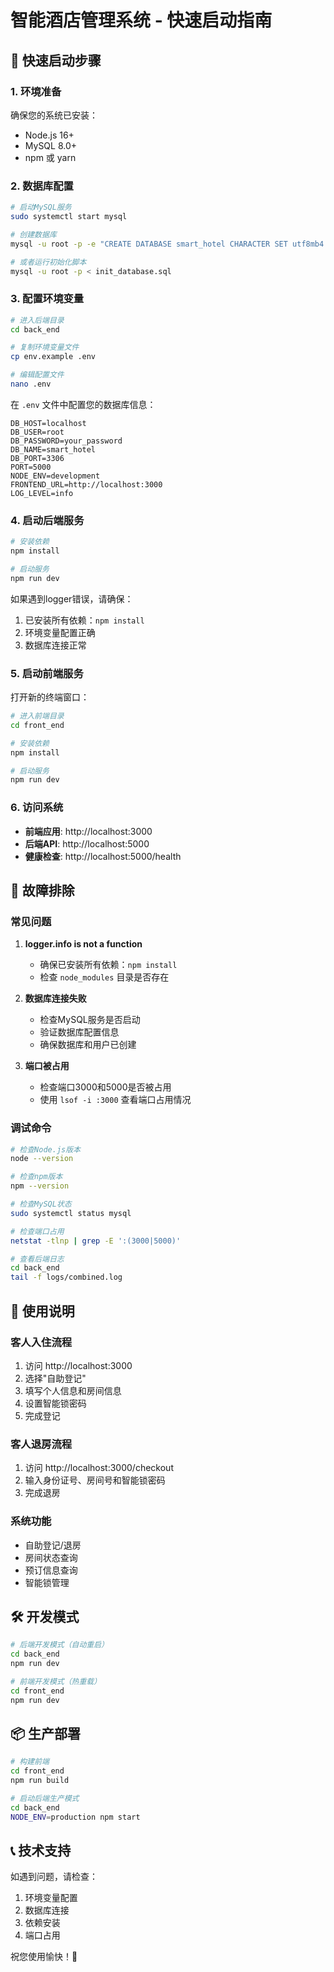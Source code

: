 # 智能酒店管理系统 - 快速启动指南

## 🚀 快速启动步骤

### 1. 环境准备

确保您的系统已安装：
- Node.js 16+
- MySQL 8.0+
- npm 或 yarn

### 2. 数据库配置

```bash
# 启动MySQL服务
sudo systemctl start mysql

# 创建数据库
mysql -u root -p -e "CREATE DATABASE smart_hotel CHARACTER SET utf8mb4 COLLATE utf8mb4_unicode_ci;"

# 或者运行初始化脚本
mysql -u root -p < init_database.sql
```

### 3. 配置环境变量

```bash
# 进入后端目录
cd back_end

# 复制环境变量文件
cp env.example .env

# 编辑配置文件
nano .env
```

在 `.env` 文件中配置您的数据库信息：
```env
DB_HOST=localhost
DB_USER=root
DB_PASSWORD=your_password
DB_NAME=smart_hotel
DB_PORT=3306
PORT=5000
NODE_ENV=development
FRONTEND_URL=http://localhost:3000
LOG_LEVEL=info
```

### 4. 启动后端服务

```bash
# 安装依赖
npm install

# 启动服务
npm run dev
```

如果遇到logger错误，请确保：
1. 已安装所有依赖：`npm install`
2. 环境变量配置正确
3. 数据库连接正常

### 5. 启动前端服务

打开新的终端窗口：

```bash
# 进入前端目录
cd front_end

# 安装依赖
npm install

# 启动服务
npm run dev
```

### 6. 访问系统

- **前端应用**: http://localhost:3000
- **后端API**: http://localhost:5000
- **健康检查**: http://localhost:5000/health

## 🔧 故障排除

### 常见问题

1. **logger.info is not a function**
   - 确保已安装所有依赖：`npm install`
   - 检查 `node_modules` 目录是否存在

2. **数据库连接失败**
   - 检查MySQL服务是否启动
   - 验证数据库配置信息
   - 确保数据库和用户已创建

3. **端口被占用**
   - 检查端口3000和5000是否被占用
   - 使用 `lsof -i :3000` 查看端口占用情况

### 调试命令

```bash
# 检查Node.js版本
node --version

# 检查npm版本
npm --version

# 检查MySQL状态
sudo systemctl status mysql

# 检查端口占用
netstat -tlnp | grep -E ':(3000|5000)'

# 查看后端日志
cd back_end
tail -f logs/combined.log
```

## 📱 使用说明

### 客人入住流程
1. 访问 http://localhost:3000
2. 选择"自助登记"
3. 填写个人信息和房间信息
4. 设置智能锁密码
5. 完成登记

### 客人退房流程
1. 访问 http://localhost:3000/checkout
2. 输入身份证号、房间号和智能锁密码
3. 完成退房

### 系统功能
- 自助登记/退房
- 房间状态查询
- 预订信息查询
- 智能锁管理

## 🛠️ 开发模式

```bash
# 后端开发模式（自动重启）
cd back_end
npm run dev

# 前端开发模式（热重载）
cd front_end
npm run dev
```

## 📦 生产部署

```bash
# 构建前端
cd front_end
npm run build

# 启动后端生产模式
cd back_end
NODE_ENV=production npm start
```

## 📞 技术支持

如遇到问题，请检查：
1. 环境变量配置
2. 数据库连接
3. 依赖安装
4. 端口占用

祝您使用愉快！🎉 